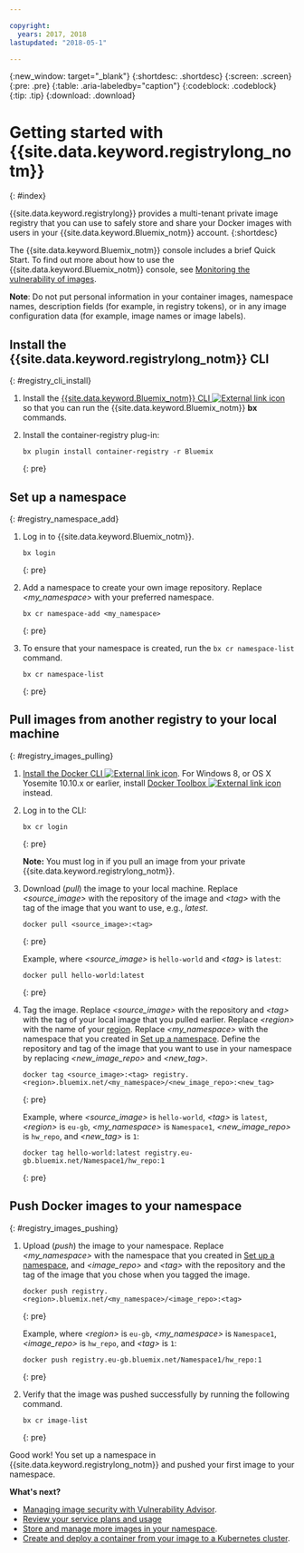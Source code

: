 ```yaml
---

copyright:
  years: 2017, 2018
lastupdated: "2018-05-1"

---
```


{:new_window: target="_blank"}
{:shortdesc: .shortdesc}
{:screen: .screen}
{:pre: .pre}
{:table: .aria-labeledby="caption"}
{:codeblock: .codeblock}
{:tip: .tip}
{:download: .download}


# Getting started with {{site.data.keyword.registrylong_notm}}
{: #index}

{{site.data.keyword.registrylong}} provides a multi-tenant private image registry that you can use to safely store and share your Docker images with users in your {{site.data.keyword.Bluemix_notm}} account.
{:shortdesc}

The {{site.data.keyword.Bluemix_notm}} console includes a brief Quick Start. To find out more about how to use the {{site.data.keyword.Bluemix_notm}} console, see [Monitoring the vulnerability of images](registry_ui.html).

**Note**: Do not put personal information in your container images, namespace names, description fields (for example, in registry tokens), or in any image configuration data (for example, image names or image labels).



## Install the {{site.data.keyword.registrylong_notm}} CLI
{: #registry_cli_install}

1.  Install the [{{site.data.keyword.Bluemix_notm}} CLI ![External link icon](../../icons/launch-glyph.svg "External link icon")](http://clis.ng.bluemix.net/ui/home.html) so that you can run the {{site.data.keyword.Bluemix_notm}} **bx** commands.
2.  Install the container-registry plug-in:

    ```
    bx plugin install container-registry -r Bluemix
    ```
    {: pre}


## Set up a namespace
{: #registry_namespace_add}

1.  Log in to {{site.data.keyword.Bluemix_notm}}.

    ```
    bx login
    ```
    {: pre}

2.  Add a namespace to create your own image repository. Replace _&lt;my_namespace&gt;_ with your preferred namespace.

    ```
    bx cr namespace-add <my_namespace>
    ```
    {: pre}

3.  To ensure that your namespace is created, run the `bx cr namespace-list` command.

    ```
    bx cr namespace-list
    ```
    {: pre}


## Pull images from another registry to your local machine
{: #registry_images_pulling}

1.  [Install the Docker CLI ![External link icon](../../icons/launch-glyph.svg "External link icon")](https://www.docker.com/community-edition#/download). For Windows 8, or OS X Yosemite 10.10.x or earlier, install [Docker Toolbox ![External link icon](../../icons/launch-glyph.svg "External link icon")](https://www.docker.com/products/docker-toolbox) instead.

2.  Log in to the CLI:

    ```
    bx cr login
    ```
    {: pre}

    **Note:** You must log in if you pull an image from your private {{site.data.keyword.registrylong_notm}}.

3.  Download (_pull_) the image to your local machine. Replace _&lt;source_image&gt;_ with the repository of the image and _&lt;tag&gt;_ with the tag of the image that you want to use, e.g., _latest_.

    ```
    docker pull <source_image>:<tag>
    ```
    {: pre}

    Example, where _&lt;source_image&gt;_ is `hello-world` and _&lt;tag&gt;_ is `latest`:

    ```
    docker pull hello-world:latest
    ```
    {: pre}

4.  Tag the image. Replace _&lt;source_image&gt;_ with the repository and _&lt;tag&gt;_ with the tag of your local image that you pulled earlier. Replace _&lt;region&gt;_ with the name of your [region](registry_overview.html#registry_regions). Replace _&lt;my_namespace&gt;_ with the namespace that you created in [Set up a namespace](index.html#registry_namespace_add). Define the repository and tag of the image that you want to use in your namespace by replacing _&lt;new_image_repo&gt;_ and _&lt;new_tag&gt;_.

    ```
    docker tag <source_image>:<tag> registry.<region>.bluemix.net/<my_namespace>/<new_image_repo>:<new_tag>
    ```
    {: pre}

    Example, where _&lt;source_image&gt;_ is `hello-world`, _&lt;tag&gt;_ is `latest`, _&lt;region&gt;_ is `eu-gb`, _&lt;my_namespace&gt;_ is `Namespace1`, _&lt;new_image_repo&gt;_ is `hw_repo`, and _&lt;new_tag&gt;_ is `1`:

    ```
    docker tag hello-world:latest registry.eu-gb.bluemix.net/Namespace1/hw_repo:1
    ```
    {: pre}


## Push Docker images to your namespace
{: #registry_images_pushing}

1.  Upload (_push_) the image to your namespace. Replace _&lt;my_namespace&gt;_ with the namespace that you created in [Set up a namespace](index.html#registry_namespace_add), and _&lt;image_repo&gt;_ and _&lt;tag&gt;_ with the repository and the tag of the image that you chose when you tagged the image.

    ```
    docker push registry.<region>.bluemix.net/<my_namespace>/<image_repo>:<tag>
    ```
    {: pre}

    Example, where _&lt;region&gt;_ is `eu-gb`, _&lt;my_namespace&gt;_ is `Namespace1`, _&lt;image_repo&gt;_ is `hw_repo`, and _&lt;tag&gt;_ is `1`:

    ```
    docker push registry.eu-gb.bluemix.net/Namespace1/hw_repo:1
    ```
    {: pre}

2.  Verify that the image was pushed successfully by running the following command.

    ```
    bx cr image-list
    ```
    {: pre}


Good work! You set up a namespace in {{site.data.keyword.registrylong_notm}} and pushed your first image to your namespace.

**What's next?**

-   [Managing image security with Vulnerability Advisor](../va/va_index.html).
-   [Review your service plans and usage](registry_overview.html#registry_plans)
-   [Store and manage more images in your namespace](registry_images_.html).
-   [Create and deploy a container from your image to a Kubernetes cluster](../../containers/cs_cluster.html).
